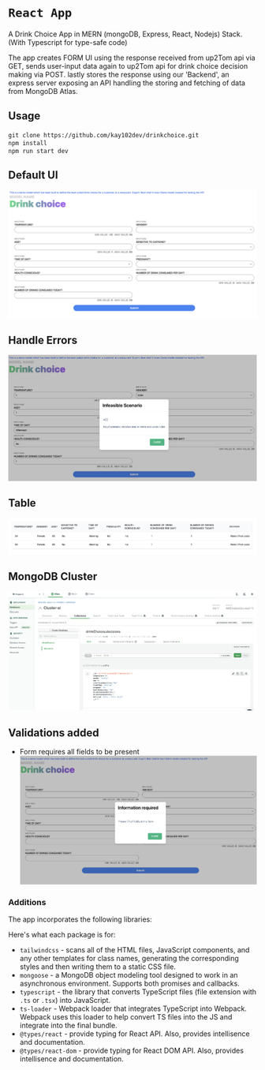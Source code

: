 # `React App`

A Drink Choice App in MERN (mongoDB, Express, React, Nodejs) Stack. (With Typescript for type-safe code)


The app creates FORM UI using the response received from up2Tom api via GET, sends user-input data again to up2Tom api for drink choice
decision making via POST. lastly stores the response using our 'Backend', an express server exposing an API handling the storing and fetching of data from MongoDB Atlas.

## Usage

```
git clone https://github.com/kay102dev/drinkchoice.git
npm install
npm run start dev
```

## Default UI
![Alt text](screenshot/screen1.png?raw=true "Title")

## Handle Errors
![Alt text](screenshot/error.png?raw=true "Title")

## Table
![Alt text](screenshot/table.png?raw=true "Title")


## MongoDB Cluster
![Alt text](screenshot/cluster.png?raw=true "Title")


## Validations added
- Form requires all fields to be present
![Alt text](screenshot/validation.png?raw=true "Title")


### Additions

The app incorporates the following libraries:

Here's what each package is for:
- `tailwindcss` - scans all of the HTML files, JavaScript components, and any other templates for class names, generating the corresponding styles and then writing them to a static CSS file. 
- `mongoose` - a MongoDB object modeling tool designed to work in an asynchronous environment. Supports both promises and callbacks.
- `typescript` - the library that converts TypeScript files (file extension with `.ts` or `.tsx`) into JavaScript.
- `ts-loader` - Webpack loader that integrates TypeScript into Webpack. Webpack uses this loader to help convert TS
 files into the JS and integrate into the final bundle.  
 - `@types/react` - provide typing for React API. Also, provides intellisence and documentation. 
 - `@types/react-dom` - provide typing for React DOM API. Also, provides intellisence and documentation.
